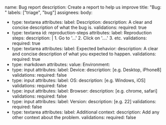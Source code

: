 name: Bug report
description: Create a report to help us improve
title: "Bug: "
labels: ["triage", "bug"]
assignees:
body:
  - type: textarea
    attributes:
      label: Description:
      description: A clear and concise description of what the bug is.
    validations:
      required: true
  - type: textarea
    id: reproduction-steps
    attributes:
      label: Reproduction steps:
      description: |
        1. Go to '...'
        2. Click on '....'
        3. etc.
    validations:
      required: true
  - type: textarea
    attributes:
      label: Expected behavior:
      description: A clear and concise description of what you expected to happen.
    validations:
      required: true
  - type: markdown
      attributes:
      value: Environment:
  - type: input
    attributes:
      label: Device:
      description: [e.g. Desktop, iPhone8]
    validations:
      required: false
  - type: input
    attributes:
      label: OS:
      description: [e.g. Windows, iOS]
    validations:
      required: false
  - type: input
    attributes:
      label: Browser:
      description: [e.g. chrome, safari]
    validations:
      required: false
  - type: input
    attributes:
      label: Version:
      description: [e.g. 22]
    validations:
      required: false
  - type: textarea
    attributes:
      label: Additional context:
      description: Add any other context about the problem.
    validations:
      required: false
